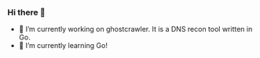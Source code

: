 ### Hi there 👋
- 🔭 I’m currently working on ghostcrawler. It is a DNS recon tool written in Go.
- 🌱 I’m currently learning Go!
<!--
**geekthattweaks/geekthattweaks** is a ✨ _special_ ✨ repository because its `README.md` (this file) appears on your GitHub profile.

Here are some ideas to get you started:

- 🔭 I’m currently working on ...
- 🌱 I’m currently learning ...
- 👯 I’m looking to collaborate on ...
- 🤔 I’m looking for help with ...
- 💬 Ask me about ...
- 📫 How to reach me: ...
- 😄 Pronouns: ...
- ⚡ Fun fact: ...
-->
